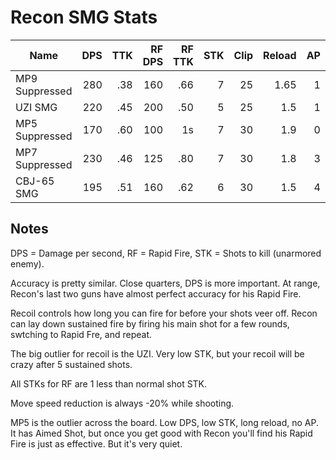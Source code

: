 # Recon SMG Stats

| Name           | DPS | TTK | RF DPS | RF TTK | STK | Clip | Reload | AP  | Sound |
| ---------------| ---:| ---:| ------:| ------:|----:| ----:| ------:| ---:| -----:|
| MP9 Suppressed | 280 | .38 |    160 |    .66 |   7 |   25 |   1.65 |   1 |    64 |
| UZI SMG        | 220 | .45 |    200 |    .50 |   5 |   25 |   1.5  |   1 |   240 |
| MP5 Suppressed | 170 | .60 |    100 |     1s |   7 |   30 |   1.9  |   0 |    50 |
| MP7 Suppressed | 230 | .46 |    125 |    .80 |   7 |   30 |   1.8  |   3 |    84 |
| CBJ-65 SMG     | 195 | .51 |    160 |    .62 |   6 |   30 |   1.5  |   4 |   240 |

## Notes

DPS = Damage per second, RF = Rapid Fire, STK = Shots to kill (unarmored enemy).

Accuracy is pretty similar. Close quarters, DPS is more important. At range, Recon's last two guns have almost perfect accuracy for his Rapid Fire.

Recoil controls how long you can fire for before your shots veer off. Recon can lay down sustained fire by firing his main shot for a few rounds, swtching to Rapid Fre, and repeat.

The big outlier for recoil is the UZI. Very low STK, but your recoil will be crazy after 5 sustained shots.

All STKs for RF are 1 less than normal shot STK.

Move speed reduction is always -20% while shooting.

MP5 is the outlier across the board. Low DPS, low STK, long reload, no AP. It has Aimed Shot, but once you get good with Recon you'll find his Rapid Fire is just as effective. But it's very quiet.